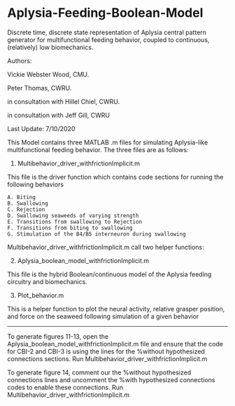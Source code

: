 # Aplysia-Feeding-Boolean-Model
Discrete time, discrete state representation of Aplysia central pattern generator for multifunctional feeding behavior, coupled to continuous, (relatively) low biomechanics.  


Authors:

Vickie Webster Wood, CMU.

Peter Thomas, CWRU.

in consultation with Hillel Chiel, CWRU.

in consultation with Jeff Gill, CWRU

Last Update: 7/10/2020

This Model contains three MATLAB .m files for simulating Aplysia-like multifunctional feeding behavior. The three files are as follows:

1. Multibehavior_driver_withfrictionImplicit.m

This file is the driver function which contains code sections for running the following behaviors

	A. Biting
	B. Swallowing
	C. Rejection
	D. Swallowing seaweeds of varying strength
	E. Transitions from swallowing to Rejection
	F. Transitions from biting to swallowing
	G. Stimulation of the B4/B5 interneuron during swallowing
	
Multibehavior_driver_withfrictionImplicit.m call two helper functions:
	
2. Aplysia_boolean_model_withfrictionImplicit.m

This file is the hybrid Boolean/continuous model of the Aplysia feeding circuitry and biomechanics.


3. Plot_behavior.m

This is a helper function to plot the neural activity, relative grasper position, and force on the seaweed following simulation of a given behavior



------------------------------------------------------------------------------------------------------------------
To generate figures 11-13, open the Aplysia_boolean_model_withfrictionImplicit.m file and ensure that the code for CBI-2 and CBI-3 is using the lines for the %without hypothesized connections sections. Run Multibehavior_driver_withfrictionImplicit.m

To generate figure 14, comment our the %without hypothesized connections lines and uncomment the %with hypothesized connections codes to enable these connections. Run Multibehavior_driver_withfrictionImplicit.m


